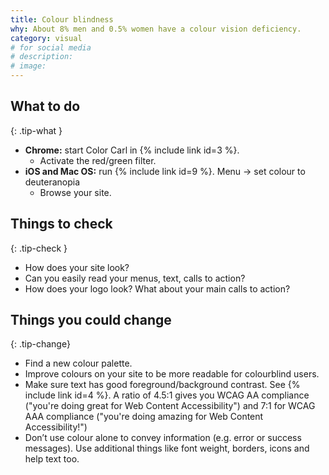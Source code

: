 ```yaml
---
title: Colour blindness
why: About 8% men and 0.5% women have a colour vision deficiency.
category: visual
# for social media
# description:
# image:
---
```


## What to do
{: .tip-what }

- **Chrome:** start Color Carl in {% include link id=3 %}.
  - Activate the red/green filter.
- **iOS and Mac OS:** run {% include link id=9 %}.
Menu → set colour to deuteranopia
  - Browse your site.

## Things to check
{: .tip-check }

- How does your site look?
- Can you easily read your menus, text, calls to action?
- How does your logo look? What about your main calls to action?

## Things you could change
{: .tip-change}

- Find a new colour palette.
- Improve colours on your site to be more readable for colourblind users.
- Make sure text has good foreground/background contrast. See {% include link id=4 %}. A ratio of 4.5:1 gives you WCAG AA compliance ("you're doing great for Web Content Accessibility") and 7:1 for WCAG AAA compliance ("you're doing amazing for Web Content Accessibility!")
- Don’t use colour alone to convey information (e.g. error or success messages). Use additional things like font weight, borders, icons and help text too.
